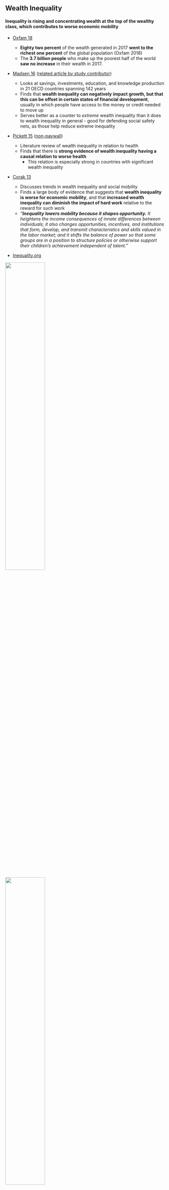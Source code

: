 ## Wealth Inequality

#### Inequality is rising and concentrating wealth at the top of the wealthy class, which contributes to worse economic mobility



*   [Oxfam 18](https://www.oxfam.org/en/pressroom/pressreleases/2018-01-22/richest-1-percent-bagged-82-percent-wealth-created-last-year)
    *   **Eighty two percent** of the wealth generated in 2017 **went to the richest one percent** of the global population (Oxfam 2018)
    *   The **3.7 billion people** who make up the poorest half of the world **saw no increase** in their wealth in 2017.
*   [Madsen 16](https://www.monash.edu/__data/assets/pdf_file/0019/906004/1816inequalitymadsenislamdoucouliagos-002.pdf) ([related article by study contributor](https://www.weforum.org/agenda/2017/08/theres-an-argument-for-inequality-its-wrong-and-this-is-why/))
    *   Looks at savings, investments, education, and knowledge production in 21 OECD countries spanning 142 years
    *   Finds that **wealth inequality can negatively impact growth, but that this can be offset in certain states of financial development**, usually in which people have access to the money or credit needed to move up
    *   Serves better as a counter to _extreme_ wealth inequality than it does to wealth inequality in general - good for defending social safety nets, as those help reduce extreme inequality
*   [Pickett 15](https://www.sciencedirect.com/science/article/abs/pii/S0277953614008399) ([non-paywall](https://scihub.wikicn.top/https://www.sciencedirect.com/science/article/abs/pii/S0277953614008399))
    *   Literature review of wealth inequality in relation to health
    *   Finds that there is **strong evidence of wealth inequality having a causal relation to worse health**
        *   This relation is especially strong in countries with significant wealth inequality
*   [Corak 13](https://www.aeaweb.org/articles?id=10.1257/jep.27.3.79)
    *   Discusses trends in wealth inequality and social mobility
    *   Finds a large body of evidence that suggests that **wealth inequality is worse for economic mobility**, and that **increased wealth inequality can diminish the impact of hard work** relative to the reward for such work
    *   _“**Inequality lowers mobility because it shapes opportunity.** It heightens the income consequences of innate differences between individuals; it also changes opportunities, incentives, and institutions that form, develop, and transmit characteristics and skills valued in the labor market; and it shifts the balance of power so that some groups are in a position to structure policies or otherwise support their children’s achievement independent of talent.”_

*   [Inequality.org](https://inequality.org/facts/income-inequality/)

<img src="https://github.com/NB419/source-library/blob/master/images/inequality%201.png?raw=true" height="50%" width="50%">
<img src="https://github.com/NB419/source-library/blob/master/images/inequality%202.png?raw=true" height="50%" width="50%">
<img src="https://github.com/NB419/source-library/blob/master/images/inequality%203.png?raw=true" height="50%" width="50%">
<img src="https://github.com/NB419/source-library/blob/master/images/inequality%204.png?raw=true" height="50%" width="50%">
